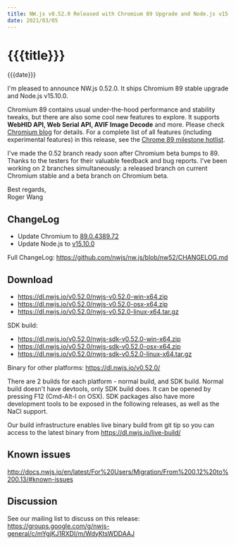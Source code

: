 ```yaml
---
title: NW.js v0.52.0 Released with Chromium 89 Upgrade and Node.js v15.10.0
date: 2021/03/05
---
```

# {{{title}}}
{{{date}}}

I'm pleased to announce NW.js 0.52.0. It ships Chromium 89 stable upgrade and Node.js v15.10.0.

Chromium 89 contains usual under-the-hood performance and stability tweaks, but there are also some cool new features to explore. It supports **WebHID API, Web Serial API, AVIF Image Decode** and more. Please check [Chromium blog](https://blog.chromium.org/2021/01/chrome-89-beta-advanced-hardware.html) for details. For a complete list of all features (including experimental features) in this release, see the [Chrome 89 milestone hotlist](https://www.chromestatus.com/features#milestone=89).

I've made the 0.52 branch ready soon after Chromium beta bumps to 89. Thanks to the testers for their valuable feedback and bug reports. I've been working on 2 branches simultaneously: a released branch on current Chromium stable and a beta branch on Chromium beta.

Best regards,  
Roger Wang

## ChangeLog

- Update Chromium to [89.0.4389.72](https://chromereleases.googleblog.com/2021/03/stable-channel-update-for-desktop.html)
- Update Node.js to [v15.10.0](https://nodejs.org/en/blog/release/v15.10.0)

Full ChangeLog: https://github.com/nwjs/nw.js/blob/nw52/CHANGELOG.md

## Download 

* https://dl.nwjs.io/v0.52.0/nwjs-v0.52.0-win-x64.zip 
* https://dl.nwjs.io/v0.52.0/nwjs-v0.52.0-osx-x64.zip 
* https://dl.nwjs.io/v0.52.0/nwjs-v0.52.0-linux-x64.tar.gz 

SDK build: 
* https://dl.nwjs.io/v0.52.0/nwjs-sdk-v0.52.0-win-x64.zip 
* https://dl.nwjs.io/v0.52.0/nwjs-sdk-v0.52.0-osx-x64.zip 
* https://dl.nwjs.io/v0.52.0/nwjs-sdk-v0.52.0-linux-x64.tar.gz 

Binary for other platforms: https://dl.nwjs.io/v0.52.0/ 

There are 2 builds for each platform - normal build, and SDK build. Normal build doesn't have devtools, only SDK build does. lt can be opened by pressing F12 (Cmd-Alt-I on OSX). SDK packages also have more development tools to be exposed in the following releases, as well as the NaCl support.

Our build infrastructure enables live binary build from git tip so you can access to the latest binary from https://dl.nwjs.io/live-build/ 

## Known issues 

http://docs.nwjs.io/en/latest/For%20Users/Migration/From%200.12%20to%200.13/#known-issues

## Discussion

See our mailing list to discuss on this release: https://groups.google.com/g/nwjs-general/c/mYgjKJ1RXDI/m/WdyKtsWDDAAJ
